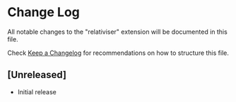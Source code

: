 # Change Log

All notable changes to the "relativiser" extension will be documented in this file.

Check [Keep a Changelog](http://keepachangelog.com/) for recommendations on how to structure this file.

## [Unreleased]

- Initial release